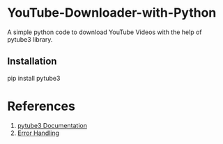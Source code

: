# YouTube-Downloader-with-Python
A simple python code to download YouTube Videos with the help of pytube3 library.

## Installation ##
pip install pytube3

# References #

1. [pytube3 Documentation](https://python-pytube.readthedocs.io/en/latest/)
2. [Error Handling](https://stackoverflow.com/questions/62098925/why-my-youtube-video-downloader-only-downloads-some-videos-and-for-other-videos)
